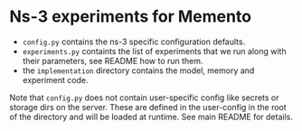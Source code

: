 # Ns-3 experiments for Memento

- `config.py` contains the ns-3 specific configuration defaults.
- `experiments.py` containts the list of experiments that we run along with
  their parameters, see README how to run them.
- the `implementation` directory contains the model, memory and experiment
  code.

Note that `config.py` does not contain user-specific config like secrets or
storage dirs on the server. These are defined in the user-config in the root
of the directory and will be loaded at runtime. See main README for details.

